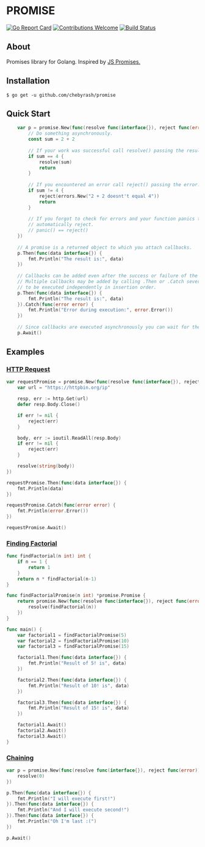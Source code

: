 # PROMISE
[![Go Report Card](https://goreportcard.com/badge/github.com/chebyrash/promise)](https://goreportcard.com/report/github.com/chebyrash/promise)
[![Contributions Welcome](https://img.shields.io/badge/contributions-welcome-brightgreen.svg?style=flat)](https://github.com/chebyrash/promise)
[![Build Status](https://travis-ci.org/chebyrash/promise.svg?branch=master)](https://travis-ci.org/chebyrash/promise)

## About
Promises library for Golang. Inspired by [JS Promises.](https://developer.mozilla.org/en-US/docs/Web/JavaScript/Reference/Global_Objects/Promise)

## Installation

    $ go get -u github.com/chebyrash/promise

## Quick Start
```go
	var p = promise.New(func(resolve func(interface{}), reject func(error)) {
		// Do something asynchronously.
		const sum = 2 + 2
		
		// If your work was successful call resolve() passing the result.
		if sum == 4 {
			resolve(sum)
			return
		}
		
		// If you encountered an error call reject() passing the error.
		if sum != 4 {
			reject(errors.New("2 + 2 doesnt't equal 4"))
			return
		}
		
		// If you forgot to check for errors and your function panics the promise will
		// automatically reject.
		// panic() == reject()
	})
	
	// A promise is a returned object to which you attach callbacks.
	p.Then(func(data interface{}) {
		fmt.Println("The result is:", data)
	})
	
	// Callbacks can be added even after the success or failure of the asynchronous operation.
	// Multiple callbacks may be added by calling .Then or .Catch several times,
	// to be executed independently in insertion order.
	p.Then(func(data interface{}) {
		fmt.Println("The result is:", data)
	}).Catch(func(error error) {
		fmt.Println("Error during execution:", error.Error())
	})
	
	// Since callbacks are executed asynchronously you can wait for them.
	p.Await()
```

## Examples

### [HTTP Request](https://github.com/Chebyrash/promise/blob/master/examples/http_request/main.go)
```go
var requestPromise = promise.New(func(resolve func(interface{}), reject func(error)) {
	var url = "https://httpbin.org/ip"

	resp, err := http.Get(url)
	defer resp.Body.Close()

	if err != nil {
		reject(err)
	}

	body, err := ioutil.ReadAll(resp.Body)
	if err != nil {
		reject(err)
	}

	resolve(string(body))
})

requestPromise.Then(func(data interface{}) {
	fmt.Println(data)
})

requestPromise.Catch(func(error error) {
	fmt.Println(error.Error())
})

requestPromise.Await()
```

### [Finding Factorial](https://github.com/Chebyrash/promise/blob/master/examples/factorial/main.go)

```go
func findFactorial(n int) int {
	if n == 1 {
		return 1
	}
	return n * findFactorial(n-1)
}

func findFactorialPromise(n int) *promise.Promise {
	return promise.New(func(resolve func(interface{}), reject func(error)) {
		resolve(findFactorial(n))
	})
}

func main() {
	var factorial1 = findFactorialPromise(5)
	var factorial2 = findFactorialPromise(10)
	var factorial3 = findFactorialPromise(15)

	factorial1.Then(func(data interface{}) {
		fmt.Println("Result of 5! is", data)
	})

	factorial2.Then(func(data interface{}) {
		fmt.Println("Result of 10! is", data)
	})

	factorial3.Then(func(data interface{}) {
		fmt.Println("Result of 15! is", data)
	})

	factorial1.Await()
	factorial2.Await()
	factorial3.Await()
}
```

### [Chaining](https://github.com/Chebyrash/promise/blob/master/examples/http_request/main.go)
```go
var p = promise.New(func(resolve func(interface{}), reject func(error)) {
	resolve(0)
})

p.Then(func(data interface{}) {
	fmt.Println("I will execute first!")
}).Then(func(data interface{}) {
	fmt.Println("And I will execute second!")
}).Then(func(data interface{}) {
	fmt.Println("Oh I'm last :(")
})

p.Await()
```
